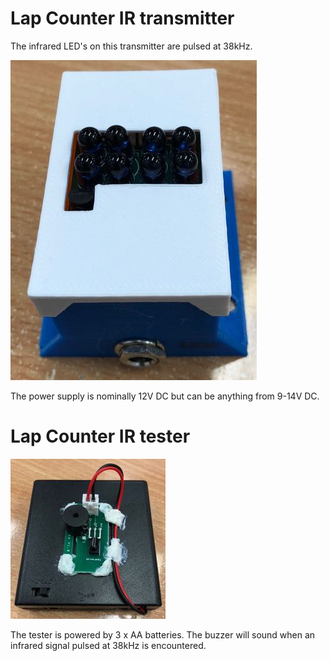 # Lap Counter IR transmitter

The infrared LED's on this transmitter are pulsed at 38kHz.

![Lap Counter Device](/lc_transmitter/lc_transmitter.jpg)

The power supply is nominally 12V DC but can be anything from 9-14V DC.

# Lap Counter IR tester

![Lap Counter Device](/lc_transmitter/lc_tester.jpg)

The tester is powered by 3 x AA batteries. The buzzer will sound when an infrared signal pulsed at 38kHz is encountered.
